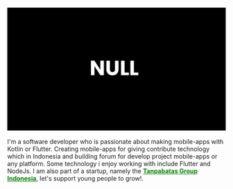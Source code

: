 <!-- Banner -->
![Null Banner](./NULL.png)
<!-- End of Banner -->
<!-- About me -->
I'm a software developer who is passionate about making mobile-apps with Kotlin or Flutter. Creating mobile-apps for giving contribute technology which in Indonesia and building forum for develop project mobile-apps or any platform. Some technology i enjoy working with include Flutter and NodeJs. I am also part of a startup, namely the <span style="color:green"><a href="https://tanpabatasgroup.com/links/" style="color:green" target="_blank"><b>Tanpabatas Group Indonesia</b></a></span>, let's support young people to grow!.
<!-- End of About me -->
<!-- <h1 align="center">Call Me Bijantyum</h1>
<h3 align="center">I'm passionate Mobile Development.</h3>
<p align="center">
<a href="https://linkedin.com/in/bijantyum" target="blank"><img align="center" src="https://raw.githubusercontent.com/rahuldkjain/github-profile-readme-generator/master/src/images/icons/Social/linked-in-alt.svg" alt="bijantyum" height="30" width="40" /></a>
<a href="https://instagram.com/bijantyum" target="blank"><img align="center" src="https://raw.githubusercontent.com/rahuldkjain/github-profile-readme-generator/master/src/images/icons/Social/instagram.svg" alt="bijantyum" height="30" width="40" /></a>
</p>

- <h4 align="left">Mobile Development Kit:</h4>
<p align="left"> <a href="https://developer.android.com" target="_blank" rel="noreferrer"> <img src="https://raw.githubusercontent.com/devicons/devicon/master/icons/android/android-original-wordmark.svg" alt="android" width="40" height="40"/> </a> &nbsp;&nbsp;   
<a href="https://kotlinlang.org" target="_blank" rel="noreferrer"> <img src="https://www.vectorlogo.zone/logos/kotlinlang/kotlinlang-icon.svg" alt="kotlin" width="30" height="40"/> &nbsp;
<a href="https://flutter.dev" target="_blank" rel="noreferrer"> <img src="https://www.vectorlogo.zone/logos/flutterio/flutterio-icon.svg" alt="flutter" width="35" height="35"/> </a>

- <h4 align="left">Web Development Kit:</h4>

<a href="https://developer.mozilla.org/en-US/docs/Web/JavaScript" target="_blank" rel="noreferrer"> <img src="https://raw.githubusercontent.com/devicons/devicon/master/icons/javascript/javascript-original.svg" alt="javascript" width="40" height="40"/> </a> 
<a href="https://reactjs.org/" target="_blank" rel="noreferrer"> <img src="https://raw.githubusercontent.com/devicons/devicon/master/icons/react/react-original-wordmark.svg" alt="react" width="40" height="40"/> </a>   &nbsp;  <a href="https://laravel.com/" target="_blank" rel="noreferrer"> <img src="https://raw.githubusercontent.com/devicons/devicon/master/icons/laravel/laravel-plain-wordmark.svg" alt="laravel" width="40" height="40"/> </a>

<p><img align="left" src="https://github-readme-stats.vercel.app/api/top-langs?username=bintaaaa&show_icons=true&locale=en&layout=compact" alt="bintaaaa" /></p>

<p>&nbsp;<img align="center" src="https://github-readme-stats.vercel.app/api?username=bintaaaa&show_icons=true&locale=en" alt="bintaaaa" /></p> -->
